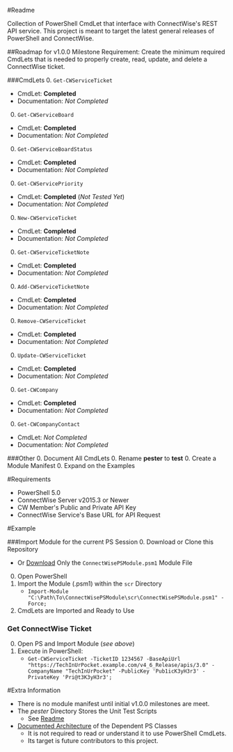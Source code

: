#Readme  

Collection of PowerShell CmdLet that interface with ConnectWise's REST API service. This project is meant to target the latest general releases of PowerShell and ConnectWise.

##Roadmap for v1.0.0 
Milestone Requirement: Create the minimum required CmdLets that is needed to properly create, read, update, and delete a ConnectWise ticket. 

###CmdLets
0. `Get-CWServiceTicket`
  - CmdLet: **Completed**
  - Documentation: *Not Completed*
0. `Get-CWServiceBoard`
  - CmdLet: **Completed**
  - Documentation: *Not Completed*
0. `Get-CWServiceBoardStatus`
  - CmdLet: **Completed**
  - Documentation: *Not Completed*
0. `Get-CWServicePriority`
  - CmdLet: **Completed** (*Not Tested Yet*)
  - Documentation: *Not Completed*
0. `New-CWServiceTicket`
  - CmdLet: **Completed**
  - Documentation: *Not Completed*
0. `Get-CWServiceTicketNote`
  - CmdLet: **Completed**
  - Documentation: *Not Completed*
0. `Add-CWServiceTicketNote`
  - CmdLet: **Completed**
  - Documentation: *Not Completed*
0. `Remove-CWServiceTicket`
  - CmdLet: **Completed**
  - Documentation: *Not Completed*
0. `Update-CWServiceTicket`
  - CmdLet: **Completed**
  - Documentation: *Not Completed*
0. `Get-CWCompany`
  - CmdLet: **Completed**
  - Documentation: *Not Completed*
0. `Get-CWCompanyContact`
  - CmdLet: *Not Completed*
  - Documentation: *Not Completed*
        
###Other
0. Document All CmdLets
0. Rename **pester** to **test**
0. Create a Module Manifest
0. Expand on the Examples
        
#Requirements

- PowerShell 5.0
- ConnectWise Server v2015.3 or Newer
- CW Member's Public and Private API Key
- ConnectWise Service's Base URL for API Request

#Example

###Import Module for the current PS Session
0. Download or Clone this Repository
   -  Or [Download](https://github.com/sgtoj/ConnectWisePSModule/tree/master/src) Only the  `ConnectWisePSModule.psm1` Module File
0. Open PowerShell
0. Import the Module (.psm1) within the `scr` Directory
   - `Import-Module "C:\Path\To\ConnectWisePSModule\scr\ConnectWisePSModule.psm1" -Force;`
0. CmdLets are Imported and Ready to Use

### Get ConnectWise Ticket
0. Open PS and Import Module (*see above*)
0. Execute in PowerShell:
   - `Get-CWServiceTicket -TicketID 1234567 -BaseApiUrl "https://TechInUrPocket.example.com/v4_6_Release/apis/3.0" -CompanyName "TechInUrPocket" -PublicKey 'Pub1icK3yH3r3' -PrivateKey 'Pri@t3K3yH3r3';`

#Extra Information
- There is no module manifest until initial v1.0.0 milestones are meet. 
- The *pester* Directory Stores the Unit Test Scripts
  - See [Readme](https://github.com/sgtoj/ConnectWisePSModule/tree/master/pester)
- [Documented Architecture](https://github.com/sgtoj/ConnectWisePSModule/blob/master/doc/ClassArchitectures.md) of the Dependent PS Classes
  - It is not required to read or understand it to use PowerShell CmdLets.
  - Its target is future contributors to this project.
